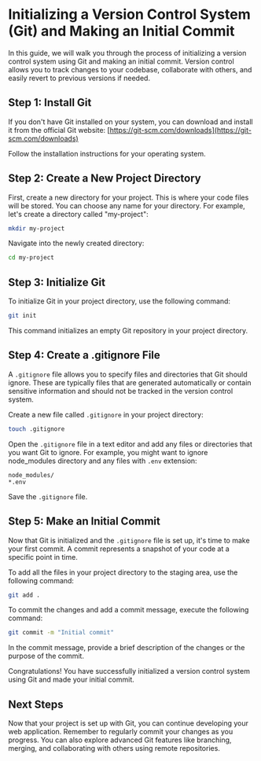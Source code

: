 # Initializing a Version Control System (Git) and Making an Initial Commit

In this guide, we will walk you through the process of initializing a version control system using Git and making an initial commit. Version control allows you to track changes to your codebase, collaborate with others, and easily revert to previous versions if needed.

## Step 1: Install Git

If you don't have Git installed on your system, you can download and install it from the official Git website: [https://git-scm.com/downloads](https://git-scm.com/downloads)

Follow the installation instructions for your operating system.

## Step 2: Create a New Project Directory

First, create a new directory for your project. This is where your code files will be stored. You can choose any name for your directory. For example, let's create a directory called "my-project":

```bash
mkdir my-project
```

Navigate into the newly created directory:

```bash
cd my-project
```

## Step 3: Initialize Git

To initialize Git in your project directory, use the following command:

```bash
git init
```

This command initializes an empty Git repository in your project directory.

## Step 4: Create a .gitignore File

A `.gitignore` file allows you to specify files and directories that Git should ignore. These are typically files that are generated automatically or contain sensitive information and should not be tracked in the version control system.

Create a new file called `.gitignore` in your project directory:

```bash
touch .gitignore
```

Open the `.gitignore` file in a text editor and add any files or directories that you want Git to ignore. For example, you might want to ignore node_modules directory and any files with `.env` extension:

```plaintext
node_modules/
*.env
```

Save the `.gitignore` file.

## Step 5: Make an Initial Commit

Now that Git is initialized and the `.gitignore` file is set up, it's time to make your first commit. A commit represents a snapshot of your code at a specific point in time.

To add all the files in your project directory to the staging area, use the following command:

```bash
git add .
```

To commit the changes and add a commit message, execute the following command:

```bash
git commit -m "Initial commit"
```

In the commit message, provide a brief description of the changes or the purpose of the commit.

Congratulations! You have successfully initialized a version control system using Git and made your initial commit.

## Next Steps

Now that your project is set up with Git, you can continue developing your web application. Remember to regularly commit your changes as you progress. You can also explore advanced Git features like branching, merging, and collaborating with others using remote repositories.

